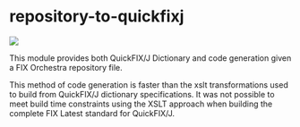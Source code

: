 # repository-to-quickfixj

![](../../FIXorchestraLogo.png)

This module provides both QuickFIX/J Dictionary and code generation given a FIX Orchestra repository file.

This method of code generation is faster than the xslt transformations used to build from QuickFIX/J dictionary specifications.
It was not possible to meet build time constraints using the XSLT approach when building the complete FIX Latest standard for QuickFIX/J.
